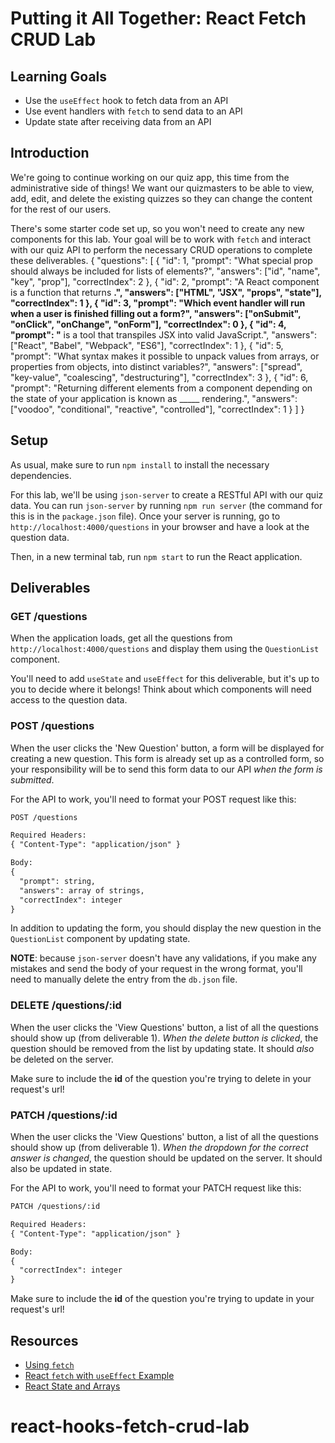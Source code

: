 # Putting it All Together: React Fetch CRUD Lab

## Learning Goals

- Use the `useEffect` hook to fetch data from an API
- Use event handlers with `fetch` to send data to an API
- Update state after receiving data from an API

## Introduction

We're going to continue working on our quiz app, this time from the
administrative side of things! We want our quizmasters to be able to view, add,
edit, and delete the existing quizzes so they can change the content for the
rest of our users.

There's some starter code set up, so you won't need to create any new components
for this lab. Your goal will be to work with `fetch` and interact with our quiz
API to perform the necessary CRUD operations to complete these deliverables.
{
  "questions": [
    {
      "id": 1,
      "prompt": "What special prop should always be included for lists of elements?",
      "answers": ["id", "name", "key", "prop"],
      "correctIndex": 2
    },
    {
      "id": 2,
      "prompt": "A React component is a function that returns ______.",
      "answers": ["HTML", "JSX", "props", "state"],
      "correctIndex": 1
    },
    {
      "id": 3,
      "prompt": "Which event handler will run when a user is finished filling out a form?",
      "answers": ["onSubmit", "onClick", "onChange", "onForm"],
      "correctIndex": 0
    },
    {
      "id": 4,
      "prompt": "______ is a tool that transpiles JSX into valid JavaScript.",
      "answers": ["React", "Babel", "Webpack", "ES6"],
      "correctIndex": 1
    },
    {
      "id": 5,
      "prompt": "What syntax makes it possible to unpack values from arrays, or properties from objects, into distinct variables?",
      "answers": ["spread", "key-value", "coalescing", "destructuring"],
      "correctIndex": 3
    },
    {
      "id": 6,
      "prompt": "Returning different elements from a component depending on the state of your application is known as _____ rendering.",
      "answers": ["voodoo", "conditional", "reactive", "controlled"],
      "correctIndex": 1
    }
  ]
}

## Setup

As usual, make sure to run `npm install` to install the necessary dependencies.

For this lab, we'll be using `json-server` to create a RESTful API with our quiz
data. You can run `json-server` by running `npm run server` (the command for
this is in the `package.json` file). Once your server is running, go to
`http://localhost:4000/questions` in your browser and have a look at the
question data.

Then, in a new terminal tab, run `npm start` to run the React application.

## Deliverables

### GET /questions

When the application loads, get all the questions from
`http://localhost:4000/questions` and display them using the `QuestionList`
component.

You'll need to add `useState` and `useEffect` for this deliverable, but it's up
to you to decide where it belongs! Think about which components will need access
to the question data.

### POST /questions

When the user clicks the 'New Question' button, a form will be displayed for
creating a new question. This form is already set up as a controlled form, so
your responsibility will be to send this form data to our API _when the form is
submitted_.

For the API to work, you'll need to format your POST request like this:

```txt
POST /questions

Required Headers:
{ "Content-Type": "application/json" }

Body:
{
  "prompt": string,
  "answers": array of strings,
  "correctIndex": integer
}
```

In addition to updating the form, you should display the new question in the
`QuestionList` component by updating state.

**NOTE**: because `json-server` doesn't have any validations, if you make any
mistakes and send the body of your request in the wrong format, you'll need to
manually delete the entry from the `db.json` file.

### DELETE /questions/:id

When the user clicks the 'View Questions' button, a list of all the questions
should show up (from deliverable 1). _When the delete button is clicked_, the
question should be removed from the list by updating state. It should _also_ be
deleted on the server.

Make sure to include the **id** of the question you're trying to delete in your
request's url!

### PATCH /questions/:id

When the user clicks the 'View Questions' button, a list of all the questions
should show up (from deliverable 1). _When the dropdown for the correct answer
is changed_, the question should be updated on the server. It should also be
updated in state.

For the API to work, you'll need to format your PATCH request like this:

```txt
PATCH /questions/:id

Required Headers:
{ "Content-Type": "application/json" }

Body:
{
  "correctIndex": integer
}
```

Make sure to include the **id** of the question you're trying to update in your
request's url!

## Resources

- [Using `fetch`](https://developer.mozilla.org/en-US/docs/Web/API/Fetch_API/Using_Fetch)
- [React `fetch` with `useEffect` Example][react ajax]
- [React State and Arrays](https://github.com/learn-co-curriculum/react-hooks-state-arrays)

[react ajax]: https://reactjs.org/docs/faq-ajax.html#example-using-ajax-results-to-set-local-state
# react-hooks-fetch-crud-lab
